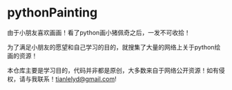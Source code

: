 # pythonPainting
由于小朋友喜欢画画！看了python画小猪佩奇之后，一发不可收拾！

为了满足小朋友的愿望和自己学习的目的，就搜集了大量的网络上关于python绘画的资源！

本仓库主要是学习目的，代码并非都是原创，大多数来自于网络公开资源！如有侵权，请与我联系！tianlelyd@gmail.com!
